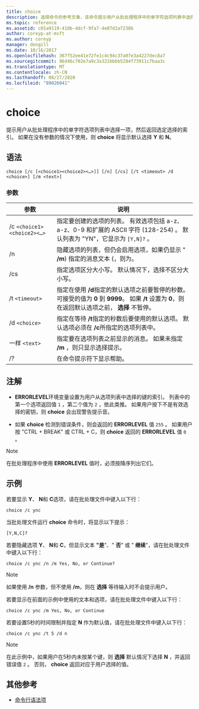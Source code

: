 ```yaml
---
title: choice
description: 选择命令的参考文章，该命令提示用户从批处理程序中的单字符选项列表中选择一项，然后返回选定选择的索引。
ms.topic: reference
ms.assetid: c65a9119-410b-4dcf-9fa7-4e07d2a7238b
author: coreyp-at-msft
ms.author: coreyp
manager: dongill
ms.date: 10/16/2017
ms.openlocfilehash: 367f52ee41e72fe1c4c94c37a07e3a4227dec8a7
ms.sourcegitcommit: 96d46c702e7a9c3a321bbbb5284f73911c7baa3c
ms.translationtype: MT
ms.contentlocale: zh-CN
ms.lasthandoff: 08/27/2020
ms.locfileid: "89026041"
---
```

# <a name="choice"></a>choice

提示用户从批处理程序中的单字符选项列表中选择一项，然后返回选定选择的索引。 如果在没有参数的情况下使用，则 **choice** 将显示默认选择 **Y** 和 **N**。

## <a name="syntax"></a>语法

```
choice [/c [<choice1><choice2><…>]] [/n] [/cs] [/t <timeout> /d <choice>] [/m <text>]
```

### <a name="parameters"></a>参数

| 参数 | 说明 |
| --------- | ----------- |
| /c `<choice1><choice2><…>` | 指定要创建的选项的列表。 有效选项包括 a-z、a-z、0-9 和扩展的 ASCII 字符 (128-254) 。 默认列表为 "YN"，它显示为 `[Y,N]?` 。 |
| /n | 隐藏选项的列表，但仍会启用选项，如果仍显示 " **/m**) 指定的消息文本 (，则为。 |
| /cs | 指定选项区分大小写。 默认情况下，选择不区分大小写。 |
| /t `<timeout>` | 指定在使用 **/d**指定的默认选项之前要暂停的秒数。 可接受的值为 **0** 到 **9999**。 如果 **/t** 设置为 **0**，则在返回默认选项之前， **选择** 不暂停。 |
| /d `<choice>` | 指定在等待 **/t**指定的秒数后要使用的默认选项。 默认选项必须在 **/c**所指定的选项列表中。 |
| 一样 `<text>` | 指定要在选项列表之前显示的消息。 如果未指定 **/m** ，则只显示选择提示。 |
| /? | 在命令提示符下显示帮助。 |

## <a name="remarks"></a>注解

- **ERRORLEVEL**环境变量设置为用户从选项列表中选择的键的索引。 列表中的第一个选项返回值 `1` ，第二个值为 `2` ，依此类推。 如果用户按下不是有效选择的密钥，则 **choice** 会出现警告提示音。

- 如果 **choice** 检测到错误条件，则会返回的 **ERRORLEVEL** 值 `255` 。 如果用户按 "CTRL + BREAK" 或 CTRL + C，则 **choice** 返回的 **ERRORLEVEL** 值 `0` 。

> [!NOTE]
> 在批处理程序中使用 **ERRORLEVEL** 值时，必须按降序列出它们。

## <a name="examples"></a>示例

若要显示 **Y**、 **N**和 **C**选项，请在批处理文件中键入以下行：

```
choice /c ync
```

当批处理文件运行 **choice** 命令时，将显示以下提示：

```
[Y,N,C]?
```

若要隐藏选项 **Y**、 **N**和 **C**，但显示文本 **"是**"、" **否**" 或 " **继续**"，请在批处理文件中键入以下行：

```
choice /c ync /n /m Yes, No, or Continue?
```

> [!NOTE]
> 如果使用 **/n** 参数，但不使用 **/m**，则在 **选择** 等待输入时不会提示用户。

若要显示在前面的示例中使用的文本和选项，请在批处理文件中键入以下行：

```
choice /c ync /m Yes, No, or Continue
```

若要设置5秒的时间限制并指定 **N** 作为默认值，请在批处理文件中键入以下行：

```
choice /c ync /t 5 /d n
```

> [!NOTE]
> 在此示例中，如果用户在5秒内未按某个键，则 **选择** 默认情况下选择 **N** ，并返回错误值 `2` 。 否则， **choice** 返回对应于用户选择的值。

## <a name="additional-references"></a>其他参考

- [命令行语法项](command-line-syntax-key.md)

